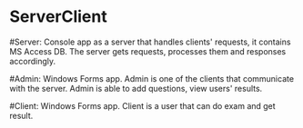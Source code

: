 # ServerClient


#Server:
Console app as a server that handles clients' requests, it contains MS Access DB. The server gets requests, processes them and responses accordingly. 

#Admin:
Windows Forms app. Admin is one of the clients that communicate with the server. Admin is able to add questions, view users' results.

#Client:
Windows Forms app. Client is a user that can do exam and get result.

